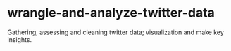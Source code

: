 # wrangle-and-analyze-twitter-data
Gathering, assessing and cleaning twitter data; visualization and make key insights.
